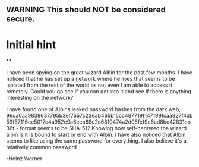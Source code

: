 ## WARNING This should NOT be considered secure. 


# Initial hint

**

I have been spying on the great wizard Albin for the past few months. I have noticed that he has set up a network where he lives that seems to be isolated from the rest of the world as not even I am able to access it remotely.
Could you go see if you can get into it and see if there is anything interesting on the network?

I have found one of Albins leaked password hashes from the dark web, 96ca0aa9838637795b3ef7557c23eab465b15cc487719f147199fcaa327f4db59f57116ee5017c4a952e9a6eea68c2a6810474a2d08fcf9c6ad8be42831cb36f - format seems to be SHA-512
Knowing how self-centered the wizard albin is it is bound to start or end with Albin. I have also noticed that Albin seems to like using the same password for everything. I also believe it's a relatively common password

-Heinz Werner
